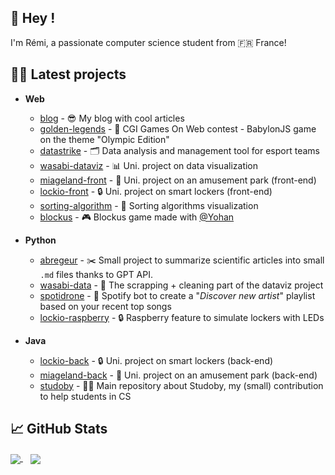 ## 👋 Hey !
<p>
  I'm Rémi, a passionate computer science student from 🇫🇷 France!
</p>

## 🧑‍💻 Latest projects
- **Web**
  - [blog](https://github.com/RemiSaurel/studoby-web) - 😎 My blog with cool articles
  - [golden-legends](https://github.com/Golden-Legends) - 🥇 CGI Games On Web contest - BabylonJS game on the theme "Olympic Edition"
  - [datastrike](https://github.com/datastrike) - 🗂️ Data analysis and management tool for esport teams
  - [wasabi-dataviz](https://github.com/wasabi-project/wasabi-dataviz) - 📊 Uni. project on data visualization
  - [miageland-front](https://github.com/MIAGELand/miageland-front) - 🎡 Uni. project on an amusement park (front-end)
  - [lockio-front](https://github.com/Lockiio/lockio-front) - 🔒 Uni. project on smart lockers (front-end)
  - [sorting-algorithm](https://github.com/RemiSaurel/sorting-algorithms) - 🔁 Sorting algorithms visualization
  - [blockus](https://blockus-prod-d75bc.web.app/#/) - 🎮 Blockus game made with [@Yohan](https://github.com/YohanLussiez)
  
- **Python**
  - [abregeur](https://github.com/RemiSaurel/abregeur) - ✂️ Small project to summarize scientific articles into small `.md` files thanks to GPT API.
  - [wasabi-data](https://github.com/wasabi-project/wasabi-data) - 🧹 The scrapping + cleaning part of the dataviz project
  - [spotidrone](https://github.com/RemiSaurel/SpotiDrone) - 📡 Spotify bot to create a "_Discover new artist_" playlist based on your recent top songs
  - [lockio-raspberry](https://github.com/Lockiio/lockio-rasp) - 🔒 Raspberry feature to simulate lockers with LEDs

- **Java**
  - [lockio-back](https://github.com/Lockiio/lockio-back) - 🔒 Uni. project on smart lockers (back-end)
  - [miageland-back](https://github.com/MIAGELand/miageland-back) - 🎡 Uni. project on an amusement park (back-end)
  - [studoby](https://github.com/RemiSaurel/Studoby) - 🧑‍🎓 Main repository about Studoby, my (small) contribution to help students in CS


## 📈 GitHub Stats

<a href="https://github.com/RemiSaurel">
  <img align="center" src="https://github-readme-stats.vercel.app/api/top-langs/?username=RemiSaurel&&hide=html,makefile,c%2B%2B,c,vcl,groff,dockerfile,shell,objective-c&title_color=ffffff&text_color=c9cacc&icon_color=2bbc8a&bg_color=1d1f21&count_private=true&langs_count=3" />
</a>
&nbsp;&nbsp;
<a href="https://github.com/RemiSaurel">
  <img align="center" src="https://github-readme-stats.vercel.app/api?username=RemiSaurel&show_icons=true&line_height=27&count_private=true&title_color=ffffff&text_color=c9cacc&icon_color=2bbc8a&bg_color=1d1f21" />
</a>
